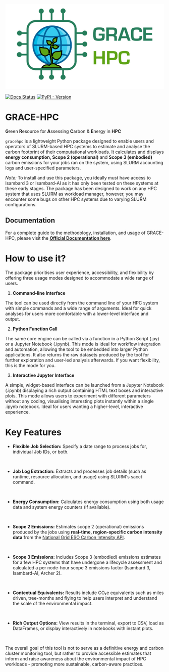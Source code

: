 
![GRACE-HPC logo](docs/logo.png)

[![Docs Status](https://img.shields.io/readthedocs/grace-hpc/latest?label=Documentation)](https://grace-hpc.readthedocs.io/en/latest/?badge=latest)
[![PyPI - Version](https://img.shields.io/pypi/v/gracehpc?label=PyPI&color=blue)](https://pypi.org/project/gracehpc/)

# GRACE-HPC

**G**reen **R**esource for **A**ssessing **C**arbon & **E**nergy in **HPC**

`gracehpc` is a lightweight Python package designed to enable users and operators of SLURM-based HPC systems to estimate and analyse the carbon footprint of their computational workloads. It calculates and displays **energy consumption, Scope 2 (operational)** and **Scope 3 (embodied)** carbon emissions for your jobs ran on the system, using SLURM accounting logs and user-specified parameters.

*Note:* To install and use this package, you ideally must have access to Isambard 3 or Isambard-AI as it has only been tested on these systems at these early stages. The package has been designed to work on any HPC system that uses SLURM as workload manager, however, you may encounter some bugs on other HPC systems due to varying SLURM configurations.

## Documentation 

For a complete guide to the methodology, installation, and usage of GRACE-HPC, please visit the [**Official Documentation here**](https://grace-hpc.readthedocs.io/en/latest/).

# How to use it?

The package prioritises user experience, accessibility, and flexibility by offering three usage modes designed to accommodate a wide range of users.

1. **Command-line Interface**

The tool can be used directly from the command line of your HPC system with simple commands and a wide range of arguments. Ideal for quick analyses for users more comfortable with a lower-level interface and output.

2. **Python Function Call**

The same core engine can be called via a function in a Python Script (.py) or a Jupyter Notebook (.ipynb). This mode is ideal for workflow integration and automation, allowing the tool to be embedded into larger Python applications. It also returns the raw datasets produced by the tool for further exploration and user-led analysis afterwards. If you want flexibility, this is the mode for you.

3. **Interactive Jupyter Interface**

A simple, widget-based interface can be launched from a Jupyter Notebook (.ipynb) displaying a rich output containing HTML text boxes and interactive plots. This mode allows users to experiment with different parameters without any coding, visualising interesting plots instantly within a single .ipynb notebook. Ideal for users wanting a higher-level, interactive experience.


# Key Features 

- **Flexible Job Selection:** Specify a date range to process jobs for, individual Job IDs, or both.
<br>

- **Job Log Extraction:** Extracts and processes job details (such as runtime, resource allocation, and usage) using SLURM's sacct command.
<br>

- **Energy Consumption:** Calculates energy consumption using both usage data and system energy counters (if available).
<br>

- **Scope 2 Emissions:** Estimates scope 2 (operational) emissions produced by the jobs using **real-time, region-specific carbon intensity data** from the [National Grid ESO Carbon Intensity API](https://carbonintensity.org.uk).
<br>

- **Scope 3 Emissions:** Includes Scope 3 (embodied) emissions estimates for a few HPC systems that have undergone a lifecycle assessment and calculated a per node-hour scope 3 emissions factor (Isambard 3, Isambard-AI, Archer 2).
<br>

- **Contextual Equivalents:** Results include CO₂e equivalents such as miles driven, tree-months and flying to help users interpret and understand the scale of the environmental impact.
<br>

- **Rich Output Options:** View results in the terminal, export to CSV, load as DataFrames, or display interactively in notebooks with instant plots.
<br>

The overall goal of this tool is not to serve as a definitive energy and carbon cluster monitoring tool, but rather to provide accessible estimates that inform and raise awareness about the environmental impact of HPC workloads - promoting more sustainable, carbon-aware practices.

